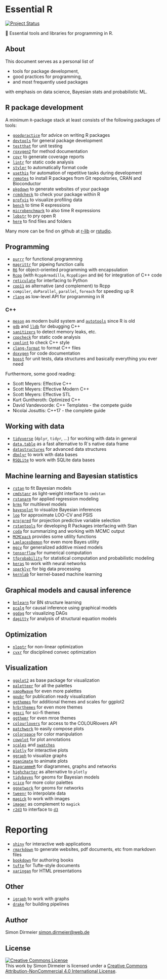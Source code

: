 # Essential R

[![Project Status](http://www.repostatus.org/badges/latest/concept.svg)](http://www.repostatus.org/#concept)

:rocket: Essential tools and libraries for programming in R.

## About

This document serves as a personal list of

* tools for package development,
* good practices for programming,
* and most frequently used packages

with emphasis on data science, Bayesian stats and probabilistic ML.

## R package development

A minimum `R`-package stack at least consists of the following packages of tools:

- [`goodpractice`](https://github.com/MangoTheCat/goodpractice) for advice on writing R packages
- [`devtools`](https://github.com/r-lib/devtools) for general package development
- [`testthat`](https://github.com/r-lib/testthat) for unit testing
- [`roxygen2`](https://github.com/r-lib/testthat) for method documentation
- [`covr`](https://github.com/r-lib/covr) to generate coverage reports
- [`lintr`](https://github.com/jimhester/lintr) for static code analysis
- [`styler`](https://github.com/r-lib/styler) to automatically format code
- [`usethis`](https://github.com/r-lib/usethis) for automation of repetitive tasks during development
- [`remotes`](https://github.com/r-lib/remotes) to install R packages from Git repositories, CRAN and Bioconductor
- [`pkgdown`](https://github.com/r-lib/pkgdown) to generate websites of your package
- [`rcmdcheck`](https://github.com/r-lib/pkgdown) to check your package within R
- [`profvis`](https://github.com/rstudio/profvis) to visualize profiling data
- [`bench`](https://github.com/r-lib/bench) to time R expressions
- [`microbenchmark`](https://github.com/r-lib/bench) to also time R expressions
- [`lobstr`](https://github.com/r-lib/lobstr) to pry open R
- [`here`](https://github.com/r-lib/here) to find files and folders

Many more can be find on github at [r-lib](https://github.com/r-lib) or [rstudio](https://github.com/rstudio/).

## Programming

- [`purrr`](https://github.com/tidyverse/purrr) for functional programming
- [`magrittr`](https://github.com/tidyverse/magrittr) for pipeing function calls
- [`R6`](https://github.com/r-lib/R6) for object-oriented programming with encapsulation
- [`Rcpp`](https://github.com/RcppCore/Rcpp) (with `RcppArmadillo`, `RcppEigen` and `BH`) for integration of C++ code
- [`reticulate`](https://github.com/rstudio/reticulate) for interfacing to Python
- [`cpp11`](https://github.com/r-lib/cpp11) as alternative (and complement) to Rcpp
- `compiler`, `doParallel`, `parallel`, `foreach` for speeding up R
- [`rlang`](https://github.com/dirmeier/datastructures) as low-level API for programming in R

### C++

- [`meson`](https://mesonbuild.com/) as modern build system and [`autotools`](https://www.gnu.org/software/automake/manual/html_node/Autotools-Introduction.html) since R is old
- [`gdb`](https://www.gnu.org/software/gdb/) and [`lldb`](https://lldb.llvm.org/) for debugging C++
- [`sanitizers`](https://gcc.gnu.org/onlinedocs/gcc/Instrumentation-Options.html) to detect memory leaks, etc.
- [`cppcheck`](http://cppcheck.sourceforge.net/) for static code analysis
- [`cpplint`](https://github.com/cpplint/cpplint) to check C++ style
- [`clang-format`](https://clang.llvm.org/docs/ClangFormat.html) to format C++ files
- [`doxygen`](http://cppcheck.sourceforge.net/) for code documentation
- [`boost`](https://www.boost.org/) for unit tests, data structures and basically everything you ever need

Furthermore, some good reading:

- Scott Meyers: Effective C++
- Scott Meyers: Effective Modern C++
- Scott Meyers: Effective STL
- Kurt Guntheroth: Optimized C++
- David Vandevoorde: C++ Templates - the compete guide
- Nicolai Josuttis: C++17 - the complete guide

## Working with data

- [`tidyverse`](https://github.com/tidyverse/tidyverse) (`dplyr`, `tidyr`, ...) for working with data in general
- [`data.table`](https://github.com/Rdatatable/data.table) as a fast alternative to R`s native data frame
- [`datastructures`](https://github.com/dirmeier/datastructures) for advanced data structures
- [`dbplyr`](https://github.com/tidyverse/dbplyr/) to work with data bases
- [`RSQLite`](https://db.rstudio.com/databases/sqlite/) to work with SQLite data bases

## Machine learning and Bayesian statistics 

- [`rstan`](https://github.com/stan-dev/rstan) to fit Bayesian models
- [`cmdstanr`](https://github.com/stan-dev/cmdstanr) as light-weight interface to `cmdstan`
- [`rstanarm`](https://github.com/stan-dev/rstanarm) for applied regression modeling
- [`brms`](https://github.com/paul-buerkner/brms) for  multilevel models
- [`bayesplot`](https://github.com/stan-dev/bayesplot) to visualize Bayesian inferences
- [`loo`](https://github.com/stan-dev/loo) for approximate LOO-CV and PSIS
- [`projpred`](https://github.com/stan-dev/projpred) for projection predictive variable selection 
- [`rstantools`](https://github.com/stan-dev/rstantools) for developing R Packages interfacing with Stan 
- [`coda`](https://cran.r-project.org/web/packages/coda/index.html) for summarizing and working with MCMC output
- [`MCMCpack`](https://cran.r-project.org/web/packages/MCMCpack/index.html) provides some utility functions
- [`LaplacesDemon`](https://github.com/LaplacesDemonR/LaplacesDemon) for even more Bayes utility
- [`mgcv`](https://cran.r-project.org/web/packages/mgcv/index.html) for generalized additive mixed models
- [`tensorflow`](https://github.com/rstudio/tensorflow) for numerical computation
- [`tfprobability`](https://cran.r-project.org/web/packages/mgcv/index.html) for statistical computation and probabilistic modeling
- [`keras`](https://github.com/rstudio/tensorflow) to work with neural networks
- [`sparklyr`](https://github.com/sparklyr/sparklyr) for big data processing
- [`kernlab`](https://cran.r-project.org/web/packages/kernlab/index.html) for kernel-based machine learning

## Graphical models and causal inference

- [`bnlearn`](https://cran.r-project.org/web/packages/bnlearn/) for BN structure learning
- [`pcalg`](https://cran.r-project.org/web/packages/pcalg/) for causal inference using graphical models
- [`ggdag`](https://github.com/malcolmbarrett/ggdag) for visualizing DAGs
- [`dagitty`](https://github.com/jtextor/dagitty) for analysis of structural equation models

## Optimization

- [`nloptr`](https://cran.r-project.org/web/packages/nloptr/index.html) for non-linear optimization
- [`cvxr`](https://github.com/cvxgrp/CVXR) for disciplined convec optimization

## Visualization

- [`ggplot2`](https://github.com/tidyverse/ggplot2) as base package for visualization
- [`paletteer`](https://github.com/EmilHvitfeldt/paletteer) for all the palettes
- [`vapoRwave`](https://github.com/moldach/vapoRwave) for even more palettes
- [`gpubr`](https://github.com/kassambara/ggpubr) for publication ready visualization
- [`ggthemes`](https://github.com/jrnold/ggthemes) for additional themes and scales for ggplot2
- [`hrbrthemes`](https://github.com/hrbrmstr/hrbrthemes) for even more themes
- [`ggsci`](https://github.com/nanxstats/ggsci) for sci-fi themes
- [`ggthemr`](https://github.com/cttobin/ggthemr) for even mroe themes
- [`colourlovers`](https://github.com/andrewheiss/colourlovers) for access to the COLOURlovers API 
- [`patchwork`](https://github.com/thomasp85/patchwork) to easily compose plots
- [`colorspace`](https://cran.r-project.org/web/packages/colorspace/index.html) for color manipulation
- [`cowplot`](https://github.com/wilkelab/cowplot) for plot annotations
- [`scales`](https://github.com/r-lib/scales) and [`swatches`](https://github.com/hrbrmstr/swatches) 
- [`plotly`](https://github.com/ropensci/plotly) for interactive plots
- [`ggraph`](https://github.com/thomasp85/ggraph) to visualize graphs
- [`gganimate`](https://github.com/thomasp85/gganimate) to animate plots
- [`DiagrammeR`](https://github.com/rich-iannone/DiagrammeR) for diagrammes, graphs and networks
- [`highcharter`](https://github.com/jbkunst/highcharter) as alternative to `plotly`
- [`tidybayes`](https://github.com/mjskay/tidybayes) for geoms for Bayesian models
- [`scico`](https://github.com/thomasp85/scico) for more color palettes
- [`ggnetwork`](https://github.com/briatte/ggnetwork) for geoms for networks
- [`tweenr`](https://github.com/thomasp85/tweenr) to interpolate data
- [`magick`](https://github.com/ropensci/magick) to work with images
- [`imager`](https://github.com/dahtah/imager) as complement to `magick`
- [`r2d3`](https://github.com/rstudio/r2d3) to interface to [`d3`](https://d3js.org/)

# Reporting

- [`shiny`](https://github.com/rstudio/shiny) for interactive web applications
- [`rmarkdown`](https://rmarkdown.rstudio.com/index.html) to generate websites, pdf documents, etc from markdown files
- [`bookdown`](https://github.com/rstudio/bookdown) for authoring books
- [`tufte`](https://github.com/rstudio/tufte) for Tufte-style documents
- [`xaringan`](https://github.com/yihui/xaringan) for HTML presentations

## Other

- [`igraph`](https://github.com/igraph/igraph) to work with graphs
- [`drake`](https://github.com/ropensci/drake) for building pipelines

## Author

Simon Dirmeier <a href="mailto:simon.dirmeier@web.de">simon.dirmeier@web.de</a>

## License

<a rel="license" href="http://creativecommons.org/licenses/by-nc/4.0/"><img alt="Creative Commons License" style="border-width:0" src="https://i.creativecommons.org/l/by-nc/4.0/88x31.png" /></a><br />This work by Simon Dirmeier is licensed under a <a rel="license" href="http://creativecommons.org/licenses/by-nc/4.0/">Creative Commons Attribution-NonCommercial 4.0 International License</a>.
